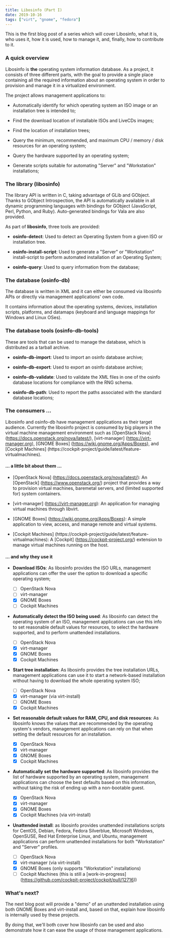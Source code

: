 ```yaml
---
title: Libosinfo (Part I)
date: 2019-10-16
tags: ["virt", "gnome", "fedora"]
---
```


This is the first blog post of a series which will cover Libosinfo, what it is,
who uses it, how it is used, how to manage it, and, finally, how to contribute
to it.


### A quick overview

Libosinfo is **the** operating system information database. As a project, it
consists of three different parts, with the goal to provide a single place
containing all the required information about an operating system in order to
provision and manage it in a virtualized environment.

The project allows management applications to:

* Automatically identify for which operating system an ISO image or an
  installation tree is intended to;

* Find the download location of installable ISOs and LiveCDs images;

* Find the location of installation trees;

* Query the minimum, recommended, and maximum CPU / memory / disk resources
  for an operating system;

* Query the hardware supported by an operating system;

* Generate scripts suitable for automating "Server" and "Workstation"
  installations;


### The library (libosinfo)

The library API is written in C, taking advantage of GLib and GObject. Thanks
to GObject Introspection, the API is automatically available in all dynamic
programming languages with bindings for GObject (JavaScript, Perl, Python, and
Ruby). Auto-generated bindings for Vala are also provided.

As part of **libosinfo**, three tools are provided:

* **osinfo-detect**: Used to detect an Operating System from a given ISO or
  installation tree.

* **osinfo-install-script**: Used to generate a "Server" or "Workstation"
  install-script to perform automated installation of an Operating System;

* **osinfo-query**: Used to query information from the database;


### The database (osinfo-db)

The database is written in XML and it can either be consumed via libosinfo APIs
or directly via management applications' own code.

It contains information about the operating systems, devices, installation
scripts, platforms, and datamaps (keyboard and language mappings for Windows
and Linux OSes).


### The database tools (osinfo-db-tools)

These are tools that can be used to manage the database, which is distributed
as a tarball archive.

* **osinfo-db-import**: Used to import an osinfo database archive;

* **osinfo-db-export**: Used to export an osinfo database archive;

* **osinfo-db-validate**: Used to validate the XML files in one of the osinfo
  database locations for compliance with the RNG schema.

* **osinfo-db-path**: Used to report the paths associated with the standard
  database locations;


### The consumers ...

Libosinfo and osinfo-db have management applications as their target audience.
Currently the libosinfo project is consumed by big players in the virtual
machine management environment such as [OpenStack Nova]
(https://docs.openstack.org/nova/latest/), [virt-manager]
(https://virt-manager.org), [GNOME Boxes] (https://wiki.gnome.org/Apps/Boxes),
and [Cockpit Machines]
(https://cockpit-project/guide/latest/feature-virtualmachines).

#### ... a little bit about them ...

* [OpenStack Nova] (https://docs.openstack.org/nova/latest/): An [OpenStack]
  (https://www.openstack.org/) project that provides a way to provision virtual
  machines, baremetal servers, and (limited supported for) system containers.

* [virt-manager] (https://virt-manager.org): An application for managing
  virtual machines through libvirt.

* [GNOME Boxes] (https://wiki.gnome.org/Apps/Boxes): A simple application to
  view, access, and manage remote and virtual systems.

* [Cockpit Machines]
  (https://cockpit-project/guide/latest/feature-virtualmachines): A [Cockpit]
  (https://cockpit-project.org/) extension to manage virtual machines running
  on the host.

#### ... and why they use it

* **Download ISOs**: As libosinfo provides the ISO URLs, management
  applications can offer the user the option to download a specific operating
  system;

    - [ ] OpenStack Nova
    - [ ] virt-manager
    - [x] GNOME Boxes
    - [ ] Cockpit Machines

* **Automatically detect the ISO being used**: As libosinfo can detect the
  operating system of an ISO, management applications can use this info to
  set reasonable default values for resources, to select the hardware
  supported, and to perform unattended installations.

    - [ ] OpenStack Nova
    - [x] virt-manager
    - [x] GNOME Boxes
    - [x] Cockpit Machines

* **Start tree installation**: As libosinfo provides the tree installation
  URLs, management applications can use it to start a network-based
  installation without having to download the whole operating system ISO;

    - [ ] OpenStack Nova
    - [x] virt-manager (via virt-install)
    - [ ] GNOME Boxes
    - [x] Cockpit Machines

* **Set reasonable default values for RAM, CPU, and disk resources**: As
  libosinfo knows the values that are recommended by the operating system's
  vendors, management applications can rely on that when setting the default
  resources for an installation.

    - [x] OpenStack Nova
    - [x] virt-manager
    - [x] GNOME Boxes
    - [x] Cockpit Machines

* **Automatically set the hardware supported**: As libosinfo provides the list
  of hardware supported by an operating system, management applications can
  choose the best defaults based on this information, without taking the risk
  of ending up with a non-bootable guest.

    - [x] OpenStack Nova
    - [x] virt-manager
    - [x] GNOME Boxes
    - [x] Cockpit Machines (via virt-install)

* **Unattended install**: as libosinfo provides unattended installations
  scripts for CentOS, Debian, Fedora, Fedora Silverblue, Microsoft Windows, 
  OpenSUSE, Red Hat Enterprise Linux, and Ubuntu, management applications can
  perform unattended installations for both "Workstation" and "Server"
  profiles.

    - [ ] OpenStack Nova
    - [x] virt-manager (via virt-install)
    - [x] GNOME Boxes (only supports "Workstation" installations)
    - [ ] Cockpit Machines (this is still a [work-in-progress]
          (https://github.com/cockpit-project/cockpit/pull/12716))

### What's next?

The next blog post will provide a "demo" of an unattended installation using
both GNOME Boxes and virt-install and, based on that, explain how libosinfo is
internally used by these projects.

By doing that, we'll both cover how libosinfo can be used and also demonstrate
how it can ease the usage of those management applications.
